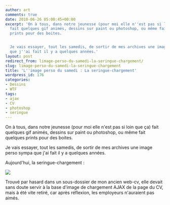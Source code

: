 ```yaml
---
author: art
comments: true
date: 2010-06-26 05:00:45+00:00
excerpt: 'On à tous, dans notre jeunesse (pour moi elle n''est pas si loin que ça)
  fait quelques gif animés, dessins sur paint ou photoshop, ou même fait quelques
  prints pour des boites.


  Je vais essayer, tout les samedis, de sortir de mes archives une image perso sympa
  que j''ai fait il y a quelques années.'
layout: post
redirect_from: limage-perso-du-samedi-la-seringue-chargement/
slug: limage-perso-du-samedi-la-seringue-chargement
title: 'L''image perso du samedi : La seringue-chargement'
wordpress_id: 176
categories:
- Dessins
- WTF
tags:
- ajax
- CV
- photoshop
- seringue
---
```


On à tous, dans notre jeunesse (pour moi elle n'est pas si loin que ça) fait quelques gif animés, dessins sur paint ou photoshop, ou même fait quelques prints pour des boites.

Je vais essayer, tout les samedis, de sortir de mes archives une image perso sympa que j'ai fait il y a quelques années.

Aujourd'hui, la seringue-chargement :

![](https://static.irz.fr/2010/06/seringue.gif)

Trouvé par hasard dans un sous-dossier de mon ancien web-cv, elle devait sans doute servir à la base d'image de chargement AJAX de la page du CV, mais à été vite retiré, car après réflexion, les employeurs n'auraient pas aimés.

